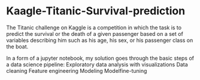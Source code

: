 # Kaagle-Titanic-Survival-prediction
The Titanic challenge on Kaggle is a competition in which the task is to predict the survival or the death of a given passenger based on a set of variables describing him such as his age, his sex, or his passenger class on the boat.


In a form of a jupyter notebook, my solution goes through the basic steps of a data science pipeline:
Exploratory data analysis with visualizations
Data cleaning
Feature engineering
Modeling
Modelfine-tuning
